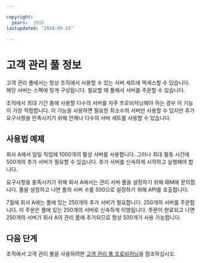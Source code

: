 ```yaml
---

copyright:
  years:  2018
lastupdated: "2018-05-15"

---
```


# 고객 관리 풀 정보

고객 관리 풀에서는 항상 조직에서 사용할 수 있는 서버 세트에 액세스할 수 있습니다. 해당 서버는 스펙에 맞게 구성됩니다. 필요할 때 풀에서 서버를 주문할 수 있습니다.

조직에서 최대 기간 중에 사용할 다수의 서버를 자주 프로비저닝해야 하는 경우 이 기능이 가장 적합합니다. 이 기능을 사용하면 필요한 최소수의 서버만 사용할 수 있지만 추가 요구사항을 만족시키기 위해 언제나 다수의 서버 세트를 사용할 수 있습니다.

## 사용법 예제

회사 A에서 일일 작업에 1000개의 활성 서버를 사용합니다. 그러나 최대 활동 시간에 500개의 추가 서버가 필요할 수 있습니다. 추가 서버를 신속하게 시작하고 실행해야 합니다.

요구사항을 충족시키기 위해 회사 A에서는 관리 서버 풀을 설정하기 위해 IBM에 문의합니다. 풀을 설정하고 나면 풀의 서버 수를 500으로 설정하기 위해 API를 호출합니다.

7월에 회사 A에는 풀에 있는 250개의 추가 서버가 필요합니다. 250개의 서버를 주문합니다. 이 주문은 풀에 있는 250개의 서버로 신속하게 이행됩니다. 주문이 완료되고 나면 250개의 서버가 회사 A의 관리 풀에 추가되므로 항상 500개가 사용 가능합니다.


## 다음 단계

조직에서 고객 관리 풀을 사용하려면 [고객 관리 풀 프로비저닝](../bare-metal/managedPool_provision.html)을 참조하십시오.
